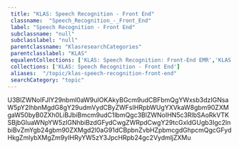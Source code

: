 ```yaml
--- 
 title: "KLAS: Speech Recognition - Front End" 
 classname:  "Speech_Recognition_-_Front_End" 
 label: "Speech Recognition - Front End" 
 subclassname: "null" 
 subclasslabel: "null" 
 parentclassname: "KlasresearchCategories" 
 parentclasslabel: "KLAS" 
 equalentCollections: ['KLAS: Speech Recognition: Front-End EMR','KLAS: Speech Recognition','Healthcare IT News: Speech Recognition'] 
 collections: ['KLAS: Speech Recognition - Front End']
 aliases:  "/topic/klas-speech-recognition-front-end"  
 searchCategory: "topic" 
---
```

U3BlZWNoIFJlY29nbml0aW9uIOKAkyBGcm9udCBFbmQgYWxsb3dzIGNsaW5pY2lhbnMgdG8gY29udmVydCByZWFsIHRpbWUgYXVkaW8gbm90ZXMgaW50byB0ZXh0LiBJbiBmcm9udC1lbmQgc3BlZWNoIHN5c3RlbSAoRkVTKSBjbGluaWNpYW5zIGNhbiBzdGFydCwgZWRpdCwgY29tcGxldGUgb3Igc2lnbiBvZmYgb24gbm90ZXMgd2l0aG91dCBpbnZvbHZpbmcgdGhpcmQgcGFydHkgZmlybXMgZm9yIHRyYW5zY3JpcHRpb24gc2VydmljZXMu